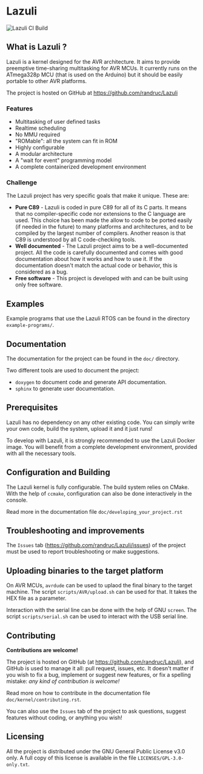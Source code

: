 <!---
SPDX-License-Identifier: GPL-3.0-only
This file is part of Lazuli.
Copyright (c) 2017-2020, Remi Andruccioli <remi.andruccioli@gmail.com>
--->


# Lazuli

![Lazuli CI Build](https://github.com/randruc/Lazuli/workflows/Lazuli%20CI%20Build/badge.svg)


## What is Lazuli ?

Lazuli is a kernel designed for the AVR architecture.
It aims to provide preemptive time-sharing multitasking for AVR MCUs.
It currently runs on the ATmega328p MCU (that is used on the Arduino) but it
should be easily portable to other AVR platforms.

The project is hosted on GitHub at https://github.com/randruc/Lazuli


### Features

* Multitasking of user defined tasks
* Realtime scheduling
* No MMU required
* "ROMable": all the system can fit in ROM
* Highly configurable
* A modular architecture
* A "wait for event" programming model
* A complete containerized development environment


### Challenge

The Lazuli project has very specific goals that make it unique. These are:
* __Pure C89__ - Lazuli is coded in pure C89 for all of its C parts.
  It means that no compiler-specific code nor extensions to the C language are
  used. This choice has been made the allow to code to be ported easily (if
  needed in the future) to many platforms and architectures, and to be compiled
  by the largest number of compilers. Another reason is that C89 is understood
  by all C code-checking tools.
* __Well documented__ - The Lazuli project aims to be a well-documented project.
  All the code is carefully documented and comes with good documentation about
  how it works and how to use it. If the documentation doesn't match the actual
  code or behavior, this is considered as a bug.
* __Free software__ - This project is developed with and can be built using only
  free software.


## Examples

Example programs that use the Lazuli RTOS can be found in the directory
`example-programs/`.


## Documentation

The documentation for the project can be found in the `doc/` directory.

Two different tools are used to document the project:
* `doxygen` to document code and generate API documentation.
* `sphinx` to generate user documentation.


## Prerequisites

Lazuli has no dependency on any other existing code.
You can simply write your own code, build the system, upload it and it just
runs!

To develop with Lazuli, it is strongly recommended to use the Lazuli Docker
image. You will benefit from a complete development environment, provided with
all the necessary tools.


## Configuration and Building

The Lazuli kernel is fully configurable.
The build system relies on CMake. With the help of `ccmake`, configuration can
also be done interactively in the console.

Read more in the documentation file `doc/developing_your_project.rst`


## Troubleshooting and improvements

The `Issues` tab (https://github.com/randruc/Lazuli/issues) of the project must
be used to report troubleshooting or make suggestions.


## Uploading binaries to the target platform

On AVR MCUs, `avrdude` can be used to uplaod the final binary to the target
machine.
The script `scripts/AVR/upload.sh` can be used for that. It takes the HEX file
as a parameter.

Interaction with the serial line can be done with the help of GNU `screen`.
The script `scripts/serial.sh` can be used to interact with the USB serial line.


## Contributing

__Contributions are welcome!__

The project is hosted on GitHub (at https://github.com/randruc/Lazuli), and
GitHub is used to manage it all: pull request, issues, etc.
It doesn't matter if you wish to fix a bug, implement or suggest new features,
or fix a spelling mistake: _any kind of contribution is welcome!_

Read more on how to contribute in the documentation file
`doc/kernel/contributing.rst`.

You can also use the `Issues` tab of the project to ask questions, suggest
features without coding, or anything you wish!


## Licensing

All the project is distributed under the GNU General Public License v3.0 only.
A full copy of this license is available in the file `LICENSES/GPL-3.0-only.txt`.
